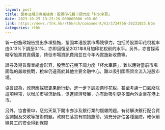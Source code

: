 ```yaml
---
layout: post
title: 證券及期貨專業總會：股票印花稅下調力度「杯水車薪」
date: 2023-10-25 13:25:26.000000000 +08:00
link: https://news.rthk.hk/rthk/ch/component/k2/1724756-20231025.htm
categories: rthk
---
```


新一份施政報告提出多項措施，鞏固本港股票市場競爭力，包括將股票印花稅稅率由0.13%下調至0.1%，亦即回復至2021年8月加印花稅前的水平。另外，亦會探索縮窄股票買賣價差、降低市場資訊費用並在今年內實施新收費等。

證券及期貨專業總會形容，股票印花稅下調力度「杯水車薪」，難以應對當前市場面臨的嚴峻挑戰，稅率仍遠高於其他主要金融中心，難以吸引國際資金流入港股市場。

協會認為，政府應採取更果斷行動，進一步下調股票印花稅，甚至考慮一口氣廢除這項稅項，以增加市場流動性，促進經濟發展，亦有助吸引更多國內外企業在港上市。

另外，協會重申，惡劣天氣下開市亦涉及銀行業的複雜問題，有待解決銀行配合資金調撥及交收等技術問題。政府在落實有關措施前，須充分評估各種風險，確保前線員工的安全得到保障
